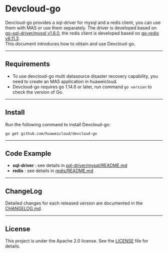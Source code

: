 # Devcloud-go

Devcloud-go provides a sql-driver for mysql and a redis client, you can use them with MAS or use them separately. 
The driver is developed based on [go-sql-driver/mysql v1.6.0](https://github.com/go-sql-driver/mysql), the redis client is developed based on [go-redis v8.11.3](https://github.com/go-redis/redis).  
This document introduces how to obtain and use Devcloud-go.
***
## Requirements
* To use devcloud-go multi datasource disaster recovery capability, you need to create an MAS application in huaweicloud.
* Devcloud-go requires go 1.14.6 or later, run command `go version` to check the version of Go.
***
## Install
Run the following command to install Devcloud-go:
```bigquery
go get github.com/huaweicloud/devcloud-go
```
***
## Code Example
* **sql-driver** : see details in [sql-driver/mysql/README.md](sql-driver/mysql/README.md)
* **redis** : see details in [redis/README.md](redis/README.md)
***
## ChangeLog
Detailed changes for each released version are documented in the [CHANGELOG.md](CHANGELOG.md).

***
## License
This project is under the Apache 2.0 license. See the [LICENSE](LICENSE) file for details.